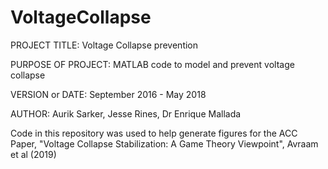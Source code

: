 # VoltageCollapse
PROJECT TITLE: Voltage Collapse prevention

PURPOSE OF PROJECT: MATLAB code to model and prevent voltage collapse

VERSION or DATE: September 2016 - May 2018

AUTHOR: Aurik Sarker, Jesse Rines, Dr Enrique Mallada

Code in this repository was used to help generate figures for the ACC Paper, "Voltage Collapse Stabilization: A Game Theory Viewpoint", Avraam et al (2019)
